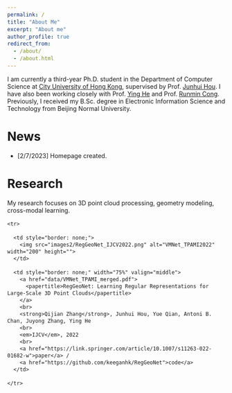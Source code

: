 ```yaml
---
permalink: /
title: "About Me"
excerpt: "About me"
author_profile: true
redirect_from: 
  - /about/
  - /about.html
---
```



I am currently a third-year Ph.D. student in the Department of Computer Science at [City University of Hong Kong](https://www.cityu.edu.hk/), supervised by Prof. [Junhui Hou](https://sites.google.com/site/junhuihoushomepage/). I have also been working closely with Prof. [Ying He](https://personal.ntu.edu.sg/yhe/) and Prof. [Runmin Cong](https://rmcong.github.io/). Previously, I received my B.Sc. degree in Electronic Information Science and Technology from Beijing Normal University.


News
======
* [2/7/2023] Homepage created.


Research
======
My research focuses on 3D point cloud processing, geometry modeling, cross-modal learning.


<table style="border: none;">
  <tbody>


    <tr>
    
      <td style="border: none;">
        <img src="images2/RegGeoNet_IJCV2022.png" alt="VMNet_TPAMI2022" width="200" height="">
      </td>
      
      <td style="border: none;" width="75%" valign="middle">
        <a href="data/VMNet_TPAMI_merged.pdf">
          <papertitle>RegGeoNet: Learning Regular Representations for Large-Scale 3D Point Clouds</papertitle>
        </a>
        <br>
        <strong>Qijian Zhang</strong>, Junhui Hou, Yue Qian, Antoni B. Chan, Juyong Zhang, Ying He
        <br>
        <em>IJCV</em>, 2022
        <br>
        <a href="https://link.springer.com/article/10.1007/s11263-022-01682-w">paper</a> /
        <a href="https://github.com/keeganhk/RegGeoNet">code</a>
      </td>
      
    </tr>


  </tbody>
</table>


